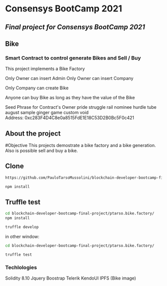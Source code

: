 # Consensys BootCamp 2021
## _Final project for Consensys BootCamp 2021_

## Bike 
### Smart Contract to control generate Bikes and Sell / Buy

This project implements a Bike Factory

Only Owner can insert Admin
Only Owner can insert Company

Only Company can create Bike

Anyone can buy Bike as long as they have the value of the Bike


Seed Phrase for Contract's Owner
pride struggle rail nominee hurdle tube august sample ginger game custom void   
Address: 0xc283F4D4C8e0a8515FdE1E18C53D2B0Bc5F0c421


## About the project

#Objective
This projects demostrate a bike factory and a bike generation.
Also is possible sell and buy a bike.

## Clone
```sh
https://github.com/PauloTarsoMussolini/blockchain-developer-bootcamp-final-project

npm install
```
## Truffle test
```sh
cd blockchain-developer-bootcamp-final-project/ptarso.bike.factory/
npm install

truffle develop
```
in other window:
```sh
cd blockchain-developer-bootcamp-final-project/ptarso.bike.factory/

truffle test
```

### Techlologies
Solidity 8.10
Jquery
Boostrap
Telerik KendoUI
IPFS (Bike image)







